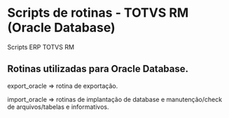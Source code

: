 # Scripts de rotinas - TOTVS RM (Oracle Database)

Scripts ERP TOTVS RM

Rotinas utilizadas para Oracle Database.
---

export_oracle => rotina de exportação.

import_oracle => rotinas de implantação de database e manutenção/check de arquivos/tabelas e informativos.
